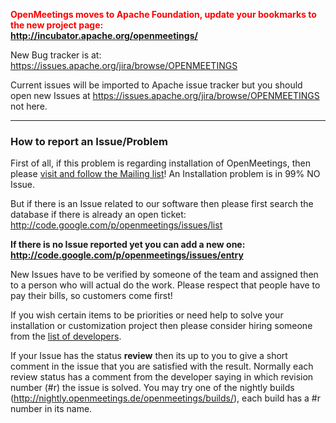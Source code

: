 <b><font color='#FF0000'> OpenMeetings moves to Apache Foundation, update your bookmarks to the new project page:<br /><a href='http://incubator.apache.org/openmeetings/'><a href='http://incubator.apache.org/openmeetings/'>http://incubator.apache.org/openmeetings/</a></a> </font></b>

New Bug tracker is at: https://issues.apache.org/jira/browse/OPENMEETINGS

Current issues will be imported to Apache issue tracker but you should open new Issues at https://issues.apache.org/jira/browse/OPENMEETINGS not here.


---


### How to report an Issue/Problem ###

First of all, if this problem is regarding installation of OpenMeetings, then please [visit and follow the Mailing list](http://groups.google.com/group/openmeetings-user)! An Installation problem is in 99% NO Issue.

But if there is an Issue related to our software then please first search the database if there is already an open ticket: <br />
http://code.google.com/p/openmeetings/issues/list

**If there is no Issue reported yet you can add a new one:
http://code.google.com/p/openmeetings/issues/entry**

New Issues have to be verified by someone of the team and assigned then to a person who will actual do the work. Please respect that people have to pay their bills, so customers come first!

If you wish certain items to be priorities or need help to solve your installation or customization project then please consider hiring someone from the [list of developers](http://code.google.com/p/openmeetings/wiki/Jobs).

If your Issue has the status **review** then its up to you to give a short comment in the issue that you are satisfied with the result.
Normally each review status has a comment from the developer saying in which revision number (#r) the issue is solved. You may try one of the nightly builds (http://nightly.openmeetings.de/openmeetings/builds/), each build has a #r number in its name.

